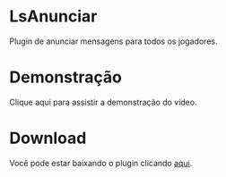 # LsAnunciar
 Plugin de anunciar mensagens para todos os jogadores.

# Demonstração
 Clique aqui para assistir a demonstração do vídeo.
 
# Download
 Você pode estar baixando o plugin clicando [aqui](https://www.mediafire.com/file/k1s6j0k946sy5ub/LsAnunciar.jar/file).
